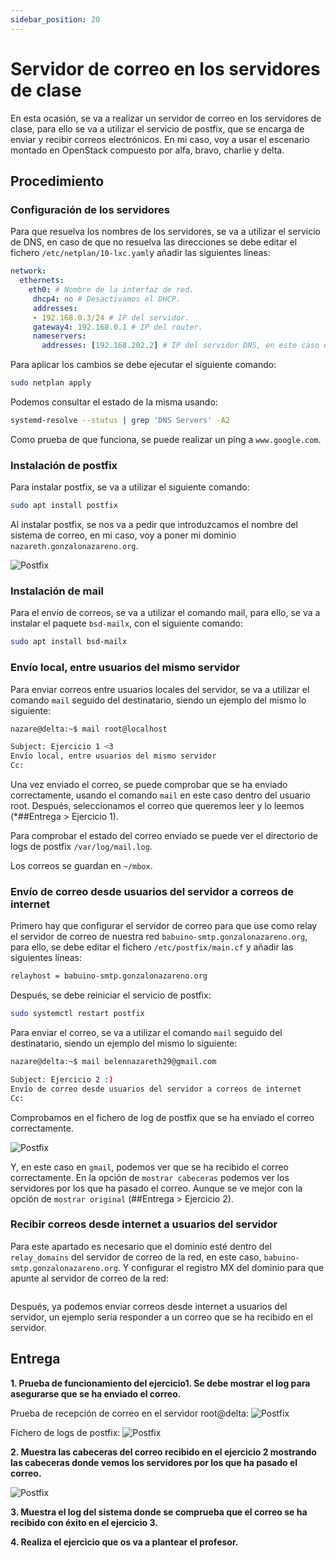 ```yaml
---
sidebar_position: 20
---
```


# Servidor de correo en los servidores de clase

En esta ocasión, se va a realizar un servidor de correo en los servidores de clase, para ello se va a utilizar el servicio de postfix, que se encarga de enviar y recibir correos electrónicos. En mi caso, voy a usar el escenario montado en OpenStack compuesto por alfa, bravo, charlie y delta.

## Procedimiento

### Configuración de los servidores

Para que resuelva los nombres de los servidores, se va a utilizar el servicio de DNS, en caso de que no resuelva las direcciones se debe editar el fichero `/etc/netplan/10-lxc.yaml`y añadir las siguientes líneas:

```yaml 
network: 
  ethernets: 
    eth0: # Nombre de la interfaz de red.
     dhcp4: no # Desactivamos el DHCP.
     addresses:
     - 192.168.0.3/24 # IP del servidor.
     gateway4: 192.168.0.1 # IP del router.
     nameservers: 
       addresses: [192.168.202.2] # IP del servidor DNS, en este caso el servidor DNS de la red de clase.
```

Para aplicar los cambios se debe ejecutar el siguiente comando:

```bash
sudo netplan apply
```

Podemos consultar el estado de la misma usando:

```bash
systemd-resolve --status | grep 'DNS Servers' -A2
```

Como prueba de que funciona, se puede realizar un ping a `www.google.com`.


### Instalación de postfix

Para instalar postfix, se va a utilizar el siguiente comando:

```bash
sudo apt install postfix
```

Al instalar postfix, se nos va a pedir que introduzcamos el nombre del sistema de correo, en mi caso, voy a poner mi dominio `nazareth.gonzalonazareno.org`.

![Postfix](/img/SRI+HLC/taller1SRI6.png)


### Instalación de mail

Para el envío de correos, se va a utilizar el comando mail, para ello, se va a instalar el paquete `bsd-mailx`, con el siguiente comando:

```bash
sudo apt install bsd-mailx
```

###  Envío local, entre usuarios del mismo servidor

Para enviar correos entre usuarios locales del servidor, se va a utilizar el comando `mail` seguido del destinatario, siendo un ejemplo del mismo lo siguiente:

```bash
nazare@delta:~$ mail root@localhost

Subject: Ejercicio 1 <3
Envío local, entre usuarios del mismo servidor
Cc: 
```

Una vez enviado el correo, se puede comprobar que se ha enviado correctamente, usando el comando `mail` en este caso dentro del usuario root. Después, seleccionamos el correo que queremos leer y lo leemos (*##Entrega > Ejercicio 1). 

Para comprobar el estado del correo enviado se puede ver el directorio de logs de postfix `/var/log/mail.log`.

Los correos se guardan en `~/mbox`.

###  Envío de correo desde usuarios del servidor a correos de internet

Primero hay que configurar el servidor de correo para que use como relay el servidor de correo de nuestra red `babuino-smtp.gonzalonazareno.org`, para ello, se debe editar el fichero `/etc/postfix/main.cf` y añadir las siguientes líneas:

```bash
relayhost = babuino-smtp.gonzalonazareno.org
```

Después, se debe reiniciar el servicio de postfix:

```bash
sudo systemctl restart postfix
```

Para enviar el correo, se va a utilizar el comando `mail` seguido del destinatario, siendo un ejemplo del mismo lo siguiente:

```bash
nazare@delta:~$ mail belennazareth29@gmail.com

Subject: Ejercicio 2 :)
Envío de correo desde usuarios del servidor a correos de internet         
Cc:
```

Comprobamos en el fichero de log de postfix que se ha enviado el correo correctamente.

![Postfix](/img/SRI+HLC/taller1SRI6-5.png)

Y, en este caso en `gmail`, podemos ver que se ha recibido el correo correctamente. En la opción de `mostrar cabeceras` podemos ver los servidores por los que ha pasado el correo. Aunque se ve mejor con la opción de `mostrar original` (##Entrega > Ejercicio 2).

### Recibir correos desde internet a usuarios del servidor

Para este apartado es necesario que el dominio esté dentro del `relay_domains` del servidor de correo de la red, en este caso, `babuino-smtp.gonzalonazareno.org`. Y configurar el registro MX del dominio para que apunte al servidor de correo de la red:

```bash

```

Después, ya podemos enviar correos desde internet a usuarios del servidor, un ejemplo sería responder a un correo que se ha recibido en el servidor.


## Entrega

**1. Prueba de funcionamiento del ejercicio1. Se debe mostrar el log para asegurarse que se ha enviado el correo.**

Prueba de recepción de correo en el servidor root@delta:
![Postfix](/img/SRI+HLC/taller1SRI6-2.png)

Fichero de logs de postfix:
![Postfix](/img/SRI+HLC/taller1SRI6-3.png)


**2. Muestra las cabeceras del correo recibido en el ejercicio 2 mostrando las cabeceras donde vemos los servidores por los que ha pasado el correo.**

![Postfix](/img/SRI+HLC/taller1SRI6-4.png)


**3. Muestra el log del sistema donde se comprueba que el correo se ha recibido con éxito en el ejercicio 3.**




**4. Realiza el ejercicio que os va a plantear el profesor.**

